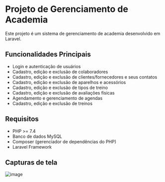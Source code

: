 # Projeto de Gerenciamento de Academia

Este projeto é um sistema de gerenciamento de academia desenvolvido em Laravel.

## Funcionalidades Principais

- Login e autenticação de usuários
- Cadastro, edição e exclusão de colaboradores
- Cadastro, edição e exclusão de clientes/fornecedores e seus contatos
- Cadastro, edição e exclusão de aparelhos e acessórios
- Cadastro, edição e exclusão de tipos de treino
- Cadastro, edição e exclusão de avaliações físicas
- Agendamento e gerenciamento de agendas
- Cadastro, edição e exclusão de treinos

## Requisitos

- PHP >= 7.4
- Banco de dados MySQL
- Composer (gerenciador de dependências do PHP)
- Laravel Framework

## Capturas de tela
![image](https://github.com/MarceloMFerreira/projetoAcademia/assets/70519529/84fd870c-bcbe-4d85-866b-009f486d7cea)

